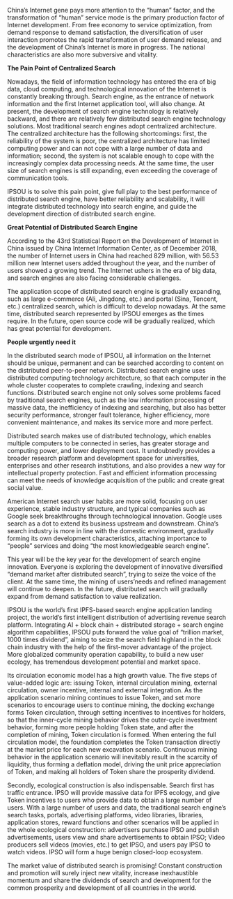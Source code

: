 China’s Internet gene pays more attention to the “human” factor, and the transformation of “human” service mode is the primary production factor of Internet development. From free economy to service optimization, from demand response to demand satisfaction, the diversification of user interaction promotes the rapid transformation of user demand release, and the development of China’s Internet is more in progress. The national characteristics are also more subversive and vitality.

**The Pain Point of Centralized Search**

Nowadays, the field of information technology has entered the era of big data, cloud computing, and technological innovation of the Internet is constantly breaking through. Search engine, as the entrance of network information and the first Internet application tool, will also change. At present, the development of search engine technology is relatively backward, and there are relatively few distributed search engine technology solutions. Most traditional search engines adopt centralized architecture. The centralized architecture has the following shortcomings: first, the reliability of the system is poor, the centralized architecture has limited computing power and can not cope with a large number of data and information; second, the system is not scalable enough to cope with the increasingly complex data processing needs. At the same time, the user size of search engines is still expanding, even exceeding the coverage of communication tools.

IPSOU is to solve this pain point, give full play to the best performance of distributed search engine, have better reliability and scalability, it will integrate distributed technology into search engine, and guide the development direction of distributed search engine.

**Great Potential of Distributed Search Engine**

According to the 43rd Statistical Report on the Development of Internet in China issued by China Internet Information Center, as of December 2018, the number of Internet users in China had reached 829 million, with 56.53 million new Internet users added throughout the year, and the number of users showed a growing trend. The Internet ushers in the era of big data, and search engines are also facing considerable challenges.

The application scope of distributed search engine is gradually expanding, such as large e-commerce (Ali, Jingdong, etc.) and portal (Sina, Tencent, etc.) centralized search, which is difficult to develop nowadays. At the same time, distributed search represented by IPSOU emerges as the times require. In the future, open source code will be gradually realized, which has great potential for development.

**People urgently need it**

In the distributed search mode of IPSOU, all information on the Internet should be unique, permanent and can be searched according to content on the distributed peer-to-peer network. Distributed search engine uses distributed computing technology architecture, so that each computer in the whole cluster cooperates to complete crawling, indexing and search functions. Distributed search engine not only solves some problems faced by traditional search engines, such as the low information processing of massive data, the inefficiency of indexing and searching, but also has better security performance, stronger fault tolerance, higher efficiency, more convenient maintenance, and makes its service more and more perfect.

Distributed search makes use of distributed technology, which enables multiple computers to be connected in series, has greater storage and computing power, and lower deployment cost. It undoubtedly provides a broader research platform and development space for universities, enterprises and other research institutions, and also provides a new way for intellectual property protection. Fast and efficient information processing can meet the needs of knowledge acquisition of the public and create great social value.

American Internet search user habits are more solid, focusing on user experience, stable industry structure, and typical companies such as Google seek breakthroughs through technological innovation. Google uses search as a dot to extend its business upstream and downstream. China’s search industry is more in line with the domestic environment, gradually forming its own development characteristics, attaching importance to “people” services and doing “the most knowledgeable search engine”.

This year will be the key year for the development of search engine innovation. Everyone is exploring the development of innovative diversified “demand market after distributed search”, trying to seize the voice of the client. At the same time, the mining of users’needs and refined management will continue to deepen. In the future, distributed search will gradually expand from demand satisfaction to value realization.

IPSOU is the world’s first IPFS-based search engine application landing project, the world’s first intelligent distribution of advertising revenue search platform. Integrating AI + block chain + distributed storage + search engine algorithm capabilities, IPSOU puts forward the value goal of “trillion market, 1000 times dividend”, aiming to seize the search field highland in the block chain industry with the help of the first-mover advantage of the project. More globalized community operation capability, to build a new user ecology, has tremendous development potential and market space.

Its circulation economic model has a high growth value. The five steps of value-added logic are: issuing Token, internal circulation mining, external circulation, owner incentive, internal and external integration. As the application scenario mining continues to issue Token, and set more scenarios to encourage users to continue mining, the docking exchange forms Token circulation, through setting incentives to incentives for holders, so that the inner-cycle mining behavior drives the outer-cycle investment behavior, forming more people holding Token state, and after the completion of mining, Token circulation is formed. When entering the full circulation model, the foundation completes the Token transaction directly at the market price for each new excavation scenario. Continuous mining behavior in the application scenario will inevitably result in the scarcity of liquidity, thus forming a deflation model, driving the unit price appreciation of Token, and making all holders of Token share the prosperity dividend.

Secondly, ecological construction is also indispensable. Search first has traffic entrance. IPSO will provide massive data for IPFS ecology, and give Token incentives to users who provide data to obtain a large number of users. With a large number of users and data, the traditional search engine’s search tasks, portals, advertising platforms, video libraries, libraries, application stores, reward functions and other scenarios will be applied in the whole ecological construction: advertisers purchase IPSO and publish advertisements, users view and share advertisements to obtain IPSO; Video producers sell videos (movies, etc.) to get IPSO, and users pay IPSO to watch videos. IPSO will form a huge benign closed-loop ecosystem.

The market value of distributed search is promising! Constant construction and promotion will surely inject new vitality, increase inexhaustible momentum and share the dividends of search and development for the common prosperity and development of all countries in the world.
